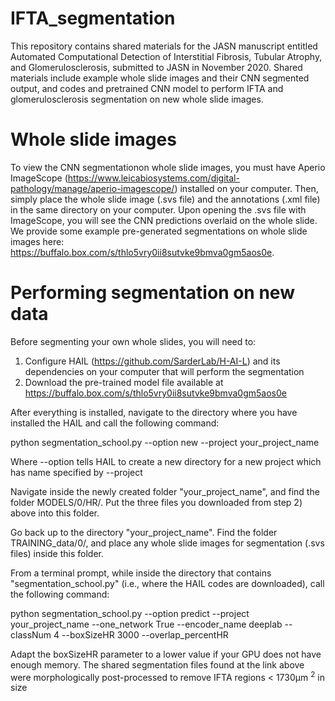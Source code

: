 # IFTA_segmentation

This repository contains shared materials for the JASN manuscript entitled Automated Computational Detection of Interstitial Fibrosis, Tubular Atrophy, and Glomerulosclerosis, submitted to JASN in November 2020. Shared materials include example whole slide images and their CNN segmented output, and codes and pretrained CNN  model to perform IFTA and glomerulosclerosis segmentation on new whole slide images.


# Whole slide images
To view the CNN segmentationon whole slide images, you must have Aperio ImageScope (https://www.leicabiosystems.com/digital-pathology/manage/aperio-imagescope/) installed on your computer. Then, simply place the whole slide image (.svs file) and the annotations (.xml file) in the same directory on your computer. Upon opening the .svs file with ImageScope, you will see the CNN predictions overlaid on the whole slide. We provide some example pre-generated segmentations on whole slide images here: https://buffalo.box.com/s/thlo5vry0ii8sutvke9bmva0gm5aos0e.


# Performing segmentation on new data
Before segmenting your own whole slides, you will need to:

1) Configure HAIL (https://github.com/SarderLab/H-AI-L) and its dependencies on your computer that will perform the segmentation
2) Download the pre-trained model file available at https://buffalo.box.com/s/thlo5vry0ii8sutvke9bmva0gm5aos0e 

After everything is installed, navigate to the directory where you have installed the HAIL and call the following command:

python segmentation_school.py --option new --project your_project_name

Where --option tells HAIL to create a new directory for a new project which has name specified by --project


Navigate inside the newly created folder "your_project_name", and find the folder MODELS/0/HR/. Put the three files you downloaded from step 2) above into this folder. 

Go back up to the directory "your_project_name". Find the folder TRAINING_data/0/, and place any whole slide images for segmentation (.svs files) inside this folder. 

From a terminal prompt, while inside the directory that contains "segmentation_school.py" (i.e., where the HAIL codes are downloaded), call the following command:

python segmentation_school.py --option predict --project your_project_name --one_network True --encoder_name deeplab --classNum 4 --boxSizeHR 3000 --overlap_percentHR

Adapt the boxSizeHR parameter to a lower value if your GPU does not have enough memory. The shared segmentation files found at the link above were morphologically post-processed to remove IFTA regions < 1730µm <sup>2</sup> in size
